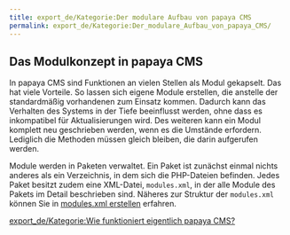 ```yaml
---
title: export_de/Kategorie:Der modulare Aufbau von papaya CMS
permalink: export_de/Kategorie:Der_modulare_Aufbau_von_papaya_CMS/
---
```


Das Modulkonzept in papaya CMS
------------------------------

In papaya CMS sind Funktionen an vielen Stellen als Modul gekapselt. Das hat viele Vorteile. So lassen sich eigene Module erstellen, die anstelle der standardmäßig vorhandenen zum Einsatz kommen. Dadurch kann das Verhalten des Systems in der Tiefe beeinflusst werden, ohne dass es inkompatibel für Aktualisierungen wird. Des weiteren kann ein Modul komplett neu geschrieben werden, wenn es die Umstände erfordern. Lediglich die Methoden müssen gleich bleiben, die darin aufgerufen werden.

Module werden in Paketen verwaltet. Ein Paket ist zunächst einmal nichts anderes als ein Verzeichnis, in dem sich die PHP-Dateien befinden. Jedes Paket besitzt zudem eine XML-Datei, `modules.xml`, in der alle Module des Pakets im Detail beschrieben sind. Näheres zur Struktur der `modules.xml` können Sie in [modules.xml erstellen](/modules.xml_erstellen ) erfahren.

[export_de/Kategorie:Wie funktioniert eigentlich papaya CMS?](export_de/Kategorie:Wie_funktioniert_eigentlich_papaya_CMS? )